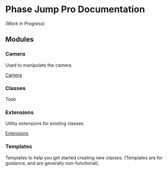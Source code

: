 # Phase Jump Pro Documentation

_(Work in Progress)_

## Modules

### Camera

Used to manipulate the camera.

[Camera](modules/camera.md)

### Classes

_Todo_

### Extensions

Utility extensions for existing classes.

[Extensions](modules/extensions.md)

### Templates

Templates to help you get started creating new classes. (Templates are for guidance, and are generally non-functional).
